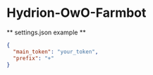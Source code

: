 # Hydrion-OwO-Farmbot

** settings.json example **
``` json
{
  "main_token": "your_token",
  "prefix": "+"
}
```
